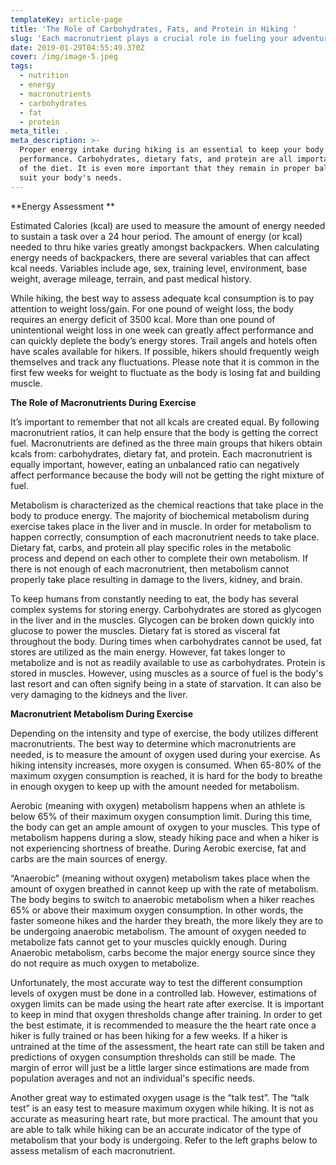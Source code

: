```yaml
---
templateKey: article-page
title: 'The Role of Carbohydrates, Fats, and Protein in Hiking '
slug: 'Each macronutrient plays a crucial role in fueling your adventure. '
date: 2019-01-29T04:55:49.370Z
cover: /img/image-5.jpeg
tags:
  - nutrition
  - energy
  - macronutrients
  - carbohydrates
  - fat
  - protein
meta_title: .
meta_description: >-
  Proper energy intake during hiking is an essential to keep your body in peak
  performance. Carbohydrates, dietary fats, and protein are all important parts
  of the diet. It is even more important that they remain in proper balance to
  suit your body's needs.
---
```

**Energy Assessment **

Estimated Calories (kcal) are used to measure the amount of energy needed to sustain  a  task over a 24 hour period. The amount of energy (or kcal) needed to thru hike varies greatly amongst backpackers. When calculating energy needs of backpackers, there are several variables that can affect kcal needs. Variables include age, sex, training level, environment, base weight, average mileage, terrain, and past medical history.

While hiking, the best way to assess adequate kcal consumption is to pay attention to weight loss/gain. For one pound of weight loss, the body requires an energy deficit of 3500 kcal. More than one pound of unintentional weight loss in one week can greatly affect performance and can quickly deplete the body’s energy stores. Trail angels and hotels often have scales available for hikers. If possible, hikers should frequently weigh themselves and track any fluctuations. Please note that it is common in the first few weeks for weight to fluctuate as the body is losing fat and building muscle.

**The Role of Macronutrients During Exercise**

It’s important to remember that not all kcals are created equal. By following macronutrient ratios, it can help ensure that the body is getting the correct fuel. Macronutrients are defined as the three main groups that hikers obtain kcals from: carbohydrates, dietary fat, and protein. Each macronutrient is equally important, however, eating an unbalanced ratio can negatively affect performance because the body will not be getting the right mixture of fuel. 

Metabolism is characterized as the chemical reactions that take place in the body to produce energy. The majority of biochemical metabolism during exercise takes place in the liver and in muscle. In order for metabolism to happen correctly, consumption of each macronutrient needs to take place. Dietary fat, carbs, and protein all play specific roles in the metabolic process and depend on each other to complete their own metabolism. If there is not enough of each macronutrient, then metabolism cannot properly take place resulting in damage to the livers, kidney, and brain.

To keep humans from constantly needing to eat, the body has several complex systems for storing energy. Carbohydrates are stored as glycogen in the liver and in the muscles. Glycogen can be broken down quickly into glucose to power the muscles. Dietary fat is stored as visceral fat throughout the body. During times when carbohydrates cannot be used, fat stores are utilized as  the main energy. However, fat takes longer to metabolize and is not as readily available to use as carbohydrates. Protein is stored in muscles. However, using muscles as a source of fuel is the body's last resort and can often signify being in a state of starvation. It can also be very damaging to the kidneys and the liver.

**Macronutrient Metabolism During Exercise**

Depending on the intensity and type of exercise, the body utilizes different macronutrients. The best way to determine which macronutrients are needed, is to measure the amount of oxygen used during your exercise. As hiking intensity increases, more oxygen is consumed. When 65-80% of the maximum oxygen consumption is reached, it is hard for the body to breathe in enough oxygen to keep up with the amount needed for metabolism. 

Aerobic (meaning with oxygen) metabolism happens when an athlete is below 65% of their maximum oxygen consumption limit. During this time, the body can get an ample amount of oxygen to your muscles. This type of metabolism happens during  a slow, steady hiking pace and when a hiker is not experiencing shortness of breathe. During Aerobic exercise, fat and carbs are the main sources of energy. 

“Anaerobic” (meaning without oxygen) metabolism takes place when the amount of oxygen breathed in cannot keep up with the rate of metabolism. The body begins to switch to anaerobic metabolism when a hiker reaches 65% or above their maximum oxygen consumption. In other words, the faster someone hikes and the harder they breath, the more likely they are to be undergoing anaerobic metabolism. The amount of oxygen needed to metabolize fats cannot get to your muscles quickly enough. During Anaerobic metabolism, carbs become the major energy source since they do not require as much oxygen to metabolize. 

 Unfortunately, the most accurate way to test the different consumption levels of oxygen must be done in a controlled lab. However, estimations of oxygen limits can be made using the heart rate after exercise. It is important to keep in mind that oxygen thresholds change after training. In order to get the best estimate, it is recommended to measure the the heart rate once a hiker is fully trained or has been hiking for a few weeks. If a hiker is untrained at the time of the assessment, the heart rate can still be taken and predictions of oxygen consumption thresholds can still be made. The margin of error will just be a little larger since estimations are made from population averages and not an individual's specific needs. 

Another great way to estimated oxygen usage is the “talk test”. The “talk test” is an easy test to measure maximum oxygen while hiking. It is not as accurate as measuring heart rate, but more practical. The amount that you are able to talk while hiking can be an accurate indicator of the type of metabolism that your body is undergoing.  Refer to the left graphs below to assess metalism of each macronutrient.
